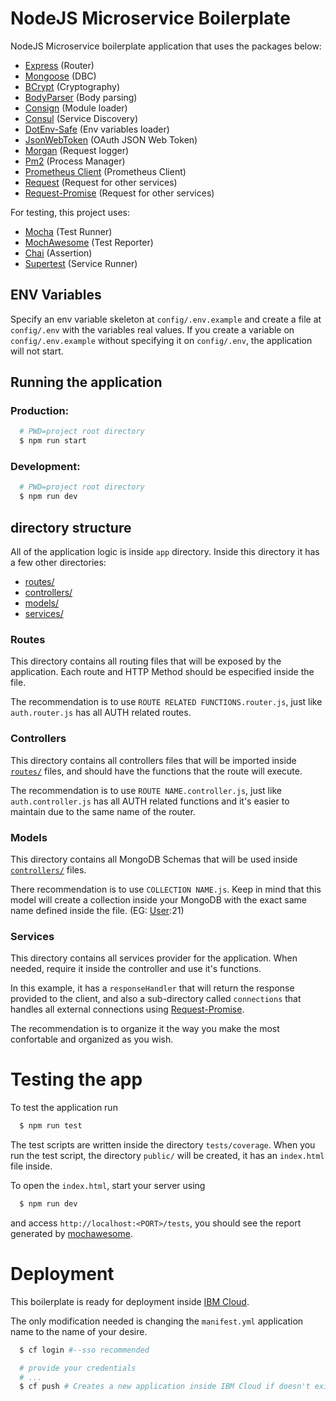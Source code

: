 # NodeJS Microservice Boilerplate

NodeJS Microservice boilerplate application that uses the packages below:

* [Express][express] (Router)
* [Mongoose][mongoose] (DBC)
* [BCrypt][bcrypt] (Cryptography)
* [BodyParser][body-parser] (Body parsing)
* [Consign][consign] (Module loader)
* [Consul][consul] (Service Discovery)
* [DotEnv-Safe][dotenv-safe] (Env variables loader)
* [JsonWebToken][jsonwebtoken] (OAuth JSON Web Token)
* [Morgan][morgan] (Request logger)
* [Pm2][pm2] (Process Manager)
* [Prometheus Client][prom-client] (Prometheus Client)
* [Request][request] (Request for other services)
* [Request-Promise][request-promise] (Request for other services)

For testing, this project uses:
* [Mocha][mocha] (Test Runner)
* [MochAwesome][mochawesome] (Test Reporter)
* [Chai][chai] (Assertion)
* [Supertest][supertest] (Service Runner)


## ENV Variables
Specify an env variable skeleton at `config/.env.example` and create a file at `config/.env` with the variables real values. If you create a variable on `config/.env.example` without specifying it on `config/.env`, the application will not start.

## Running the application
### Production:
```bash
  # PWD=project root directory
  $ npm run start
```
### Development:
```bash
  # PWD=project root directory
  $ npm run dev
```

## directory structure
All of the application logic is inside `app` directory. Inside this directory it has a few other directories:

* [routes/](#routes)
* [controllers/](#controllers)
* [models/](#models)
* [services/](#services)

### Routes
This directory contains all routing files that will be exposed by the application. Each route and HTTP Method should be especified inside the file.

The recommendation is to use `ROUTE RELATED FUNCTIONS.router.js`, just like `auth.router.js` has all AUTH related routes.

### Controllers 
This directory contains all controllers files that will be imported inside [`routes/`](#routes) files, and should have the functions that the route will execute.

The recommendation is to use `ROUTE NAME.controller.js`, just like `auth.controller.js` has all AUTH related functions and it's easier to maintain due to the same name of the router.

### Models
This directory contains all MongoDB Schemas that will be used inside [`controllers/`](#controllers) files.

There recommendation is to use `COLLECTION NAME.js`. Keep in mind that this model will create a collection inside your MongoDB with the exact same name defined inside the file. (EG: [User](./app/models/User.js):21)

### Services
This directory contains all services provider for the application. When needed, require it inside the controller and use it's functions.

In this example, it has a `responseHandler` that will return the response provided to the client, and also a sub-directory called `connections` that handles all external connections using [Request-Promise][request-promise].

The recommendation is to organize it the way you make the most confortable and organized as you wish.

# Testing the app
To test the application run
```bash
  $ npm run test
```

The test scripts are written inside the directory `tests/coverage`. When you run the test script, the directory `public/` will be created, it has an `index.html` file inside. 

To open the `index.html`, start your server using
```bash
  $ npm run dev
```
and access `http://localhost:<PORT>/tests`, you should see the report generated by [mochawesome][mochawesome].

# Deployment
This boilerplate is ready for deployment inside [IBM Cloud][IBM Cloud].

The only modification needed is changing the `manifest.yml` application name to the name of your desire.

```bash
  $ cf login #--sso recommended

  # provide your credentials
  # ...
  $ cf push # Creates a new application inside IBM Cloud if doesn't exist

```

[express]: https://github.com/expressjs/
[mongoose]: https://github.com/Automattic/mongoose
[mocha]: https://github.com/mochajs/mocha
[mochawesome]: https://github.com/adamgruber/mochawesome
[supertest]: https://github.com/visionmedia/supertest
[chai]: https://github.com/chaijs/chai
[bcrypt]: https://github.com/kelektiv/node.bcrypt.js
[body-parser]: https://github.com/expressjs/body-parser
[consign]: https://github.com/jarradseers/consign
[consul]: https://github.com/silas/node-consul
[dotenv-safe]: https://github.com/rolodato/dotenv-safe
[jsonwebtoken]: https://github.com/auth0/node-jsonwebtoken
[morgan]: https://github.com/expressjs/morgan
[pm2]: https://github.com/Unitech/pm2
[prom-client]: https://github.com/siimon/prom-client
[request]: https://github.com/request/request
[request-promise]: https://github.com/request/request-promise
[IBM Cloud]: https://console.bluemix.net/